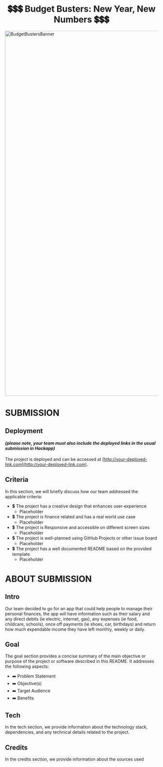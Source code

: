 <h1 align="center"><strong>💲💲💲 Budget Busters: New Year, New Numbers 💲💲💲</strong>

</h1>

<img src="https://res.cloudinary.com/djdefbnij/image/upload/v1705314715/Hackathons/Screenshot_2024-01-15_at_10.27.38_rc7lor.png" alt="BudgetBustersBanner" width="1200"/>


# SUBMISSION
## Deployment
#### _(please note, your team must also include the deployed links in the usual submission in Hackapp)_
The project is deployed and can be accessed at [http://your-deployed-link.com](http://your-deployed-link.com).

## Criteria
In this section, we will briefly discuss how our team addressed the applicable criteria:

- 💲 The project has a creative design that enhances user-experience
    - Placeholder
- 💲 The project is finance related and has a real world use case
    - Placeholder
- 💲 The project is Responsive and accessible on different screen sizes
    - Placeholder
- 💲 The project is well-planned using GitHub Projects or other issue board
    - Placeholder
- 💲 The project has a well documented README based on the provided template.
    - Placeholder

# ABOUT SUBMISSION
## Intro
Our team decided to go for an app that could help people to manage their personal finances, the app will have information such as their
salary and any direct debits (ie electric, internet, gas), any expenses (ie food, childcare, schools), once off payments (ie shoes, car, birthdays) and return how much expendable income they have left monthly, weekly or daily.

## Goal
The goal section provides a concise summary of the main objective or purpose of the project or software described in this README. It addresses the following aspects:

- ➡️ Problem Statement
- ➡️ Objective(s)
- ➡️ Target Audience
- ➡️ Benefits

## Tech
In the tech section, we provide information about the technology stack, dependencies, and any technical details related to the project.

## Credits
In the credits section, we provide information about the sources used
